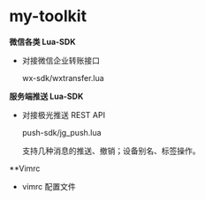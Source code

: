 # my-toolkit

**微信各类 Lua-SDK**

- 对接微信企业转账接口

  wx-sdk/wxtransfer.lua

**服务端推送 Lua-SDK**

- 对接极光推送 REST API

  push-sdk/jg_push.lua

  支持几种消息的推送、撤销；设备别名、标签操作。

**Vimrc
- vimrc 配置文件
